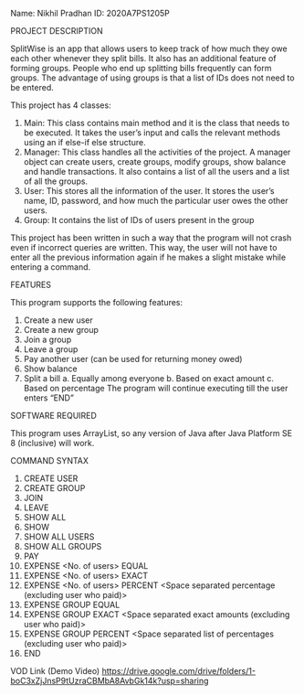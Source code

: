 Name: Nikhil Pradhan
ID: 2020A7PS1205P

PROJECT DESCRIPTION

SplitWise is an app that allows users to keep track of how much they owe each other whenever they split bills. It also has an additional feature of forming groups. People who end up splitting bills frequently can form groups. The advantage of using groups is that a list of IDs does not need to be entered.

This project has 4 classes:
1.	Main: This class contains main method and it is the class that needs to be executed. It takes the user’s input and calls the relevant methods using an if else-if else structure.
2.	Manager: This class handles all the activities of the project. A manager object can create users, create groups, modify groups, show balance and handle transactions. It also contains a list of all the users and a list of all the groups.
3.	User: This stores all the information of the user. It stores the user’s name, ID, password, and how much the particular user owes the other users.
4.	Group: It contains the list of IDs of users present in the group

This project has been written in such a way that the program will not crash even if incorrect queries are written. This way, the user will not have to enter all the previous information again if he makes a slight mistake while entering a command.

FEATURES

This program supports the following features:
1.	Create a new user
2.	Create a new group
3.	Join a group
4.	Leave a group
5.	Pay another user (can be used for returning money owed)
6.	Show balance
7.	Split a bill
    a.	Equally among everyone
    b.	Based on exact amount
    c.	Based on percentage
The program will continue executing till the user enters “END”

SOFTWARE REQUIRED

This program uses ArrayList, so any version of Java after Java Platform SE 8 (inclusive) will work.

COMMAND SYNTAX

1.	CREATE USER <Name> <Password>
2.	CREATE GROUP <Space separated list of user ids>
3.	JOIN <Group ID> <User ID>
4.	LEAVE <Group ID> <User ID>
5.	SHOW ALL
6.	SHOW <User ID>
7.	SHOW ALL USERS
8.	SHOW ALL GROUPS
9.	PAY <ID of Payer> <ID of Receiver> <amount>
10.	EXPENSE <ID of User who paid> <No. of users> <space separated list of user ids> EQUAL <Total Amount>
11.	EXPENSE <ID of User who paid> <No. of users> <space separated list of user ids> EXACT <Space separated exact amounts>
12.	EXPENSE <ID of User who paid> <No. of users> <space separated list of user ids> PERCENT <Total Amount> <Space separated percentage (excluding user who paid)>
13.	EXPENSE GROUP <Group ID> <ID of user who paid> EQUAL <Total Amount>
14.	EXPENSE GROUP <Group ID> <ID of user who paid> EXACT <Space separated exact amounts (excluding user who paid)>
15.	EXPENSE GROUP <Group ID> <ID of user who paid> PERCENT <Total Amount> <Space separated list of percentages (excluding user who paid)>
16.	END



VOD Link (Demo Video)
https://drive.google.com/drive/folders/1-boC3xZjJnsP9tUzraCBMbA8AvbGk14k?usp=sharing